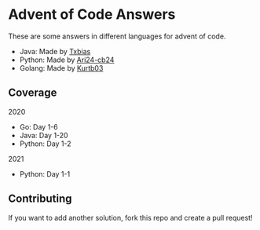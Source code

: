 # Advent of Code Answers
These are some answers in different languages for advent of code.

- Java: Made by [Txbias](https://github.com/Txbias "Profile")
- Python: Made by [Ari24-cb24](https://github.com/Ari24-cb24 "Profile")
- Golang: Made by [Kurtb03](https://github.com/KurtB03 "Profile")

## Coverage
2020
- Go: Day 1-6
- Java: Day 1-20
- Python: Day 1-2

2021
- Python: Day 1-1 

## Contributing

If you want to add another solution, fork this repo and create a pull request!